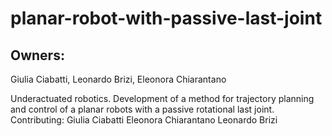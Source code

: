 # planar-robot-with-passive-last-joint 


## Owners: 

Giulia Ciabatti, 
Leonardo Brizi, 
Eleonora Chiarantano 


Underactuated robotics. Development of a method for trajectory planning and control of a planar robots with a passive rotational last joint.
Contributing: Giulia Ciabatti Eleonora Chiarantano Leonardo Brizi
